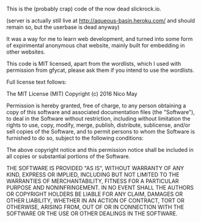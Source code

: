 This is the (probably crap) code of the now dead slickrock.io.

(server is actually still live at http://aqueous-basin.heroku.com/ and should remain so, but the userbase is dead anyway)

It was a way for me to learn web development, and turned into some form of expirimental anonymous chat website, mainly built for embedding in other websites.

This code is MIT licensed, apart from the wordlists, which I used with permission from gfycat, please ask them if you intend to use the wordlists.

Full license text follows:

The MIT License (MIT)
Copyright (c) 2016 Nico May

Permission is hereby granted, free of charge, to any person obtaining a copy of this software and associated documentation files (the "Software"), to deal in the Software without restriction, including without limitation the rights to use, copy, modify, merge, publish, distribute, sublicense, and/or sell copies of the Software, and to permit persons to whom the Software is furnished to do so, subject to the following conditions:

The above copyright notice and this permission notice shall be included in all copies or substantial portions of the Software.

THE SOFTWARE IS PROVIDED "AS IS", WITHOUT WARRANTY OF ANY KIND, EXPRESS OR IMPLIED, INCLUDING BUT NOT LIMITED TO THE WARRANTIES OF MERCHANTABILITY, FITNESS FOR A PARTICULAR PURPOSE AND NONINFRINGEMENT. IN NO EVENT SHALL THE AUTHORS OR COPYRIGHT HOLDERS BE LIABLE FOR ANY CLAIM, DAMAGES OR OTHER LIABILITY, WHETHER IN AN ACTION OF CONTRACT, TORT OR OTHERWISE, ARISING FROM, OUT OF OR IN CONNECTION WITH THE SOFTWARE OR THE USE OR OTHER DEALINGS IN THE SOFTWARE.
